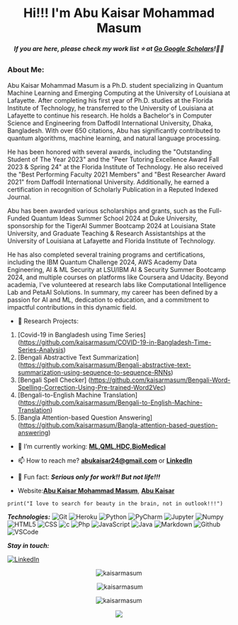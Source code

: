 <h1 align='center'>Hi!!! I'm Abu Kaisar Mohammad Masum</h1>
 

<h5 align='center'>If you are here, please check my work list ⭐️ at <a href='https://scholar.google.com/citations?user=B194MGYAAAAJ'>Go
 Google Scholars</a>!👍🏻</h6>

 ### About Me:
Abu Kaisar Mohammad Masum is a Ph.D. student specializing in Quantum Machine Learning and Emerging Computing at the University of Louisiana at Lafayette. After completing his first year of Ph.D. studies at the Florida Institute of Technology, he transferred to the University of Louisiana at Lafayette to continue his research. He holds a Bachelor's in Computer Science and Engineering from Daffodil International University, Dhaka, Bangladesh. With over 650 citations, Abu has significantly contributed to quantum algorithms, machine learning, and natural language processing.

He has been honored with several awards, including the "Outstanding Student of The Year 2023" and the "Peer Tutoring Excellence Award Fall 2023 & Spring 24" at the Florida Institute of Technology. He also received the "Best Performing Faculty 2021 Members" and "Best Researcher Award 2021" from Daffodil International University. Additionally, he earned a certification in recognition of Scholarly Publication in a Reputed Indexed Journal.

Abu has been awarded various scholarships and grants, such as the Full-Funded Quantum Ideas Summer School 2024 at Duke University, sponsorship for the TigerAI Summer Bootcamp 2024 at Louisiana State University, and Graduate Teaching & Research Assistantships at the University of Louisiana at Lafayette and Florida Institute of Technology.

He has also completed several training programs and certifications, including the IBM Quantum Challenge 2024, AWS Academy Data Engineering, AI & ML Security at LSU/IBM AI & Security Summer Bootcamp 2024, and multiple courses on platforms like Coursera and Udacity.
Beyond academia, I've volunteered at research labs like Computational Intelligence Lab and PetaAI Solutions. In summary, my career has been defined by a passion for AI and ML, dedication to education, and a commitment to impactful contributions in this dynamic field.
- 🔭 Research Projects: 
1. [Covid-19 in Bangladesh using Time Series] (https://github.com/kaisarmasum/COVID-19-in-Bangladesh-Time-Series-Analysis)
2. [Bengali Abstractive Text Summarization] (https://github.com/kaisarmasum/Bengali-abstractive-text-summarization-using-sequence-to-sequence-RNNs)
3. [Bengali Spell Checker] (https://github.com/kaisarmasum/Bengali-Word-Spelling-Correction-Using-Pre-trained-Word2Vec)
4. [Bengali-to-English Machine Translation] (https://github.com/kaisarmasum/Bengali-to-English-Machine-Translation)
5. [Bangla Attention-based Question Answering] (https://github.com/kaisarmasum/Bangla-attention-based-question-answering)

- 🌱 I’m currently working: **[ML,QML,HDC,BioMedical](https://www.linkedin.com/in/abukaisar24/)**

- 📫 How to reach me? **abukaisar24@gmail.com**
  or **[LinkedIn](https://www.linkedin.com/in/abukaisar24/)**

- 🎂 Fun fact: ***Serious only for work!! But not life!!!***
- Website:**[Abu Kaisar Mohammad Masum](https://sites.google.com/view/abu-kaisar-mohammad-masum)**, **[Abu Kaisar](https://faculty.daffodilvarsity.edu.bd/profile/cse/abukaisar.html)**

 
```tsx
print("I love to search for beauty in the brain, not in outlook!!!")

```

***Technologies:***
![Git](https://img.shields.io/badge/-Git-000?&logo=git&logoColor=F05032)
![Heroku](https://img.shields.io/badge/-Heroku-000?&logo=Heroku)
![Python](https://img.shields.io/badge/-Python-000?&logo=Python&logoColor=B62829)
![PyCharm](https://img.shields.io/badge/-PyCharm-000?&logo=gradle&logoColor=02303A)
![Jupyter](https://img.shields.io/badge/-Jupyter-000?&logo=jupyter&logoColor=FF9900)
![Numpy](https://img.shields.io/badge/-Numpy-000?&logo=Numpy&logoColor=B62829)
![HTML5](https://img.shields.io/badge/-HTML5-000?&logo=html5&logoColor=E34F26)
![CSS](https://img.shields.io/badge/-CSS-000?&logo=css3&logoColor=1572B6)
![c](https://img.shields.io/badge/-c-000?&logo=c)
![Php](https://img.shields.io/badge/-Php-000?&logo=Php&logoColor=007ACC)
![JavaScript](https://img.shields.io/badge/-JavaScript-000?&logo=JavaScript&logoColor=ddc508)
![Java](https://img.shields.io/badge/-Java-000?&logo=Java&logoColor=B62829)
![Markdown](https://img.shields.io/badge/-Markdown%20-000?&logo=Markdown&logoColor=FC444F)
![Github](https://img.shields.io/badge/-Github-000?&logo=Github&logoColor=179EDC)
![VSCode](https://img.shields.io/badge/-VSCode-000?&logo=Visual%20Studio%20Code&logoColor=007ACC)

***Stay in touch:***

[![LinkedIn](https://img.shields.io/badge/-LinkedIn-000?&logo=LinkedIn&logoColor=0077B5)](https://www.linkedin.com/in/abukaisar24/)

<div align="center">
  <p><img src="https://github-readme-stats.vercel.app/api/top-langs?username=kaisarmasum&show_icons=true&locale=en&layout=compact" alt="kaisarmasum" /></p>
 </div>

<div align="center">
  <p>&nbsp;<img src="https://github-readme-stats.vercel.app/api?username=kaisarmasum&show_icons=true&locale=en" alt="kaisarmasum" /></p>
 </div>

<div align="center"> 
 <p><img src="https://github-readme-streak-stats.herokuapp.com/?user=kaisarmasum&" alt="kaisarmasum" /></p>
 </div>
 <div align="center"> 
 <p><img src="https://github-readme-activity-graph.vercel.app/graph?username=kaisarmasum&theme=radical&hide_border=false" /></p>
 </div>
 



